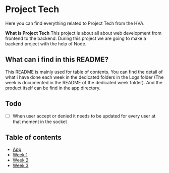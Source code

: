 # Project Tech
Here you can find everything related to Project Tech from the HVA. 

**What is Project Tech**
This project is about all about  web development from frontend to the backend. During this project we are going to make a backend project with the help of Node.

## What can i find in this README?
This README is mainly used for table of contents. You can find the detail of what i have done each week in the dedicated folders in the Logs folder (The week is documented in the README of the dedicated week folder). And the product itself can be find in the app directory.

## Todo
- [ ] When user accept or denied it needs to be updated for every user at that moment in the socket


## Table of contents
* [App](http://google.com)
* [Week 1](http://google.com)
* [Week 2](http://google.com)
* [Week 3](http://google.com)